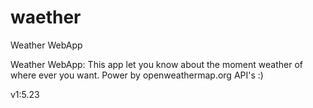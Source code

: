 # waether
Weather WebApp

Weather WebApp: This app let you know about the moment weather of where ever you want. Power by openweathermap.org API's :)

v1:5.23

